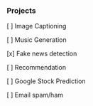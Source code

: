 ### Projects ###

[ ] Image Captioning

[ ] Music Generation

[x] Fake news detection

[ ] Recommendation

[ ] Google Stock Prediction

[ ] Email spam/ham
